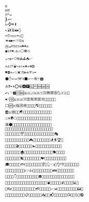 

<!--
**xiaodongxiexie/xiaodongxiexie** is a ✨ _special_ ✨ repository because its `README.md` (this file) appears on your GitHub profile.

Here are some ideas to get you started:

- 🔭 I’m currently working on ...
- 🌱 I’m currently learning ...
- 👯 I’m looking to collaborate on ...
- 🤔 I’m looking for help with ...
- 💬 Ask me about ...
- 📫 How to reach me: ...
- 😄 Pronouns: ...
- ⚡ Fun fact: ...
👠💎💤💵📅📎📖📞📤📨📭📱📵📹🔀🔄🔈🔊🔌🔎🔐🔒🔔🔖🔘🔚🔜🔞🔠🔢🔥🔧🔩🔫
👾💬📉📚📦📯📷🔂🔉🔍🔑🔕🔙🔝🔡🔦🔪🔭🔯🔲🔴🔶🔸🔺🔼🕋🕍🕑🕓🕕🕗🕙🕜🕞🕠
💜📒📪📻🔋🔓🔛🔣🔬🔱🔵🔹🔽🕐🕔🕘🕝🕡🕣🕥🕧🗻🗽🗿😁😃😅😇😉😋😍😏😑😓😕😗
💽📳🔏🔟🔮🔷🕌🕖🕟🕤🖕🗾😂😆😊😎😒😖😙😛😝😟😡😣😥😧😩😫😭😯😱😳😵😷😺😼
📢🔗🔳🕒🕢🗼😄😌😔😚😞😢😦😪😮😲😶😻🙀🙃🙅🙇🙉🙋🙍🙏🚁🚃🚅🚇🚉🚋🚎🚐🚒🚔🚗🚙
🔆🔻🕦😈😘😠😨😰😹🙂🙆🙊🙎🚂🚆🚊🚏🚓🚘🚛🚝🚟🚡🚤🚦🚨🚪🚬🚮🚰🚲🚴🚶🚸🚺🚼🚾🛀🛂🥙
🔨😀😜😬😽🙈🚀🚈🚑🚚🚞🚢🚧🚫🚯🚳🚷🚻🚿🛃🛅🛒🛬🛵🤐🤓🤗🤠🤣🤥🥂🥄🥇🥉🥋🥑🥓🥕🥗
🕛😤🙄🚄🚕🚠🚩🚱🚹🛁🛌🛴🤑🤘🤤🥃🥈🥐🥔🥘🥛🥝🧀😐🙌🚜🚭🚽🛫🤔🥁🥊🥖🥜😴🚥🛄🤡🥒🥞🚍🛶

```
-->
```

©
®⁉
‼™↔
⃣↕↗↩
ℹ↙⌚⏩⏫
↖⌛⏬⏳▪▶🚵
↪⏰▫◻◽☀☑🥅
⏪◀◾☔☝♈♊♍
Ⓜ☁☺♋♏♑♓♣♦✉
◼♉♐♠♨♿⚠⚪⚽⛄
☕♒♻⚡⚾⛎⛪⛳⛺✅
♎⚓⛅⛲✂✊✌✒✖✳❄❎
♥⛔✈✏✨❌❔❗➕➗➰⤴⬅
⚫✋✴❕➖➿⬆⬛⭐〰㊗️🃏🅱
⛵❓➡⬇⭕㊙🅰🅿🆑🆓🆕🆗🆚
✔⤵〽🅾🆒🆖🇧🇬🇯🇳🇷🇹🈁🈚🈲🈴🌜🇫🇨🍮
❤🀄🆔🇪🇰🇸🈂🈳🈶🈸🈺🉑🌁🌃🌅🌇🌉
⬜🆙🇵🈯🈷🉐🌂🌆🌊🌌🌎🌐🌒🌔🌖🌘🌚
🆎🇺🈹🌄🌋🌏🌓🌗🌛🌞🌭🌲🌴🌷🌹🌻🌽🌿🍁
🇮🌀🌍🌕🌝🌱🌵🌺🌾🍃🍅🍇🍉🍋🍍🍏🍑🍓🍕🍗
🈵🌑🌠🌸🍀🍆🍊🍎🍒🍖🍙🍛🍞🍠🍢🍤🍦🍨🍪🍬
🌈🌳🍄🍌🍔🍚🍟🍣🍧🍫🍯🍱🍳🍵🍷🍹🍻🍿🎁🎄🎆🎈
🌙🍈🍘🍡🍩🍰🍴🍸🍾🎂🎇🎊🎌🎎🎐🎒🎠🎢🎤🎦🎩🎫🎭
🌼🍝🍭🍶🎀🎉🎍🎑🎡🎥🎪🎮🎰🎲🎴🎶🎸🎻🎽🎿🏂🏄🏆🏈
🍐🍲🎅🎏🎣🎬🎱🎵🎹🎾🏃🏇🏊🏑🏓🏡🏣🏥🏧🏩🏫🏮🏰🏹🐁
🍥🎋🎨🎳🎼🏅🏐🏠🏤🏨🏬🏸🐂🐄🐆🐉🐋🐍🐏🐑🐓🐕🐗🐙🐛🐞
🍺🎯🏀🏒🏦🏯🐃🐈🐌🐐🐔🐘🐜🐠🐢🐤🐦🐨🐪🐬🐮🐰🐲🐵🐷🐹🐻
🎓🏉🏪🐅🐎🐖🐟🐣🐧🐫🐯🐳🐸🐼🐾👂👄👆👈👊👌👎👐👒👔👖👘👚😿
🎷🏺🐒🐡🐩🐱🐺👀👅👉👍👑👕👙👜👞👡👤👦👨👪👬👮👰👲👴👶👸👺
🏢🐚🐭🐽👇👏👗👝👢👧👫👯👳👷👻👽👿💁💃💅💇💉💋💍💏💑💓💕💗💙💖
🐊🐶👋👛👥👭👵👼💀💄💈💌💐💔💘💛💝💟💡💣💥💧💩💫💭💰💲💴💶💸💻🥚
🐥👓👩👹💂💊💒💚💞💢💦💪💮💳💷💼💾📂📆📈📊📍📏📑📓📕📗📙📛📝📟📡
👃👱💆💠💨💱💺📀📇📋📐📔📘📜📠📣📥📧📩📬📮📰📲📴📶📸📺📼🔁🔃🔅🔇
